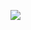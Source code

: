 <!--
id: 28818891786
link: http://blog.hengkiardo.com/post/28818891786/programming-language-difference
slug: programming-language-difference
date: Mon Aug 06 2012 12:21:17 GMT+0700 (WIT)
publish: 2012-08-06
tags: infographic
title: Programming Language (Infographic)
-->


![](http://25.media.tumblr.com/tumblr_m8bivkDpWG1qblnnoo1_1280.png)

